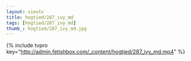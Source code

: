 ```yaml
--- 
layout: sieutv
title: hogtied/287_ivy_md
tags: [hogtied/287_ivy_md]
thumb_: hogtied/287_ivy_md.jpg
---
```

{% include tvpro key="http://admin.fetishbox.com/_content/hogtied/287_ivy_md.mp4" %} 
